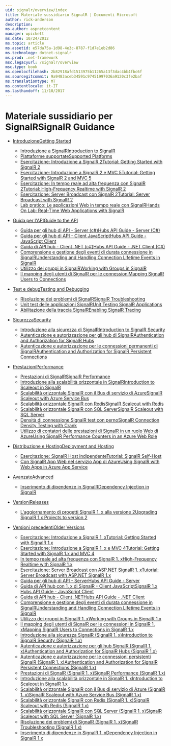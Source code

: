 ```yaml
---
uid: signalr/overview/index
title: Materiale sussidiario SignalR | Documenti Microsoft
author: rick-anderson
description: 
ms.author: aspnetcontent
manager: wpickett
ms.date: 10/24/2012
ms.topic: article
ms.assetid: e57da75a-1d98-4e3c-8787-f1d7e1eb2d86
ms.technology: dotnet-signalr
ms.prod: .net-framework
msc.legacyurl: /signalr/overview
msc.type: book
ms.openlocfilehash: 2b82918afd1513975b11265a13f3dac4bb4fbc6f
ms.sourcegitcommit: 9a9483aceb34591c97451997036a9120c3fe2baf
ms.translationtype: MT
ms.contentlocale: it-IT
ms.lasthandoff: 11/10/2017
---
```

<a name="signalr-guidance"></a><span data-ttu-id="4aae1-102">Materiale sussidiario per SignalR</span><span class="sxs-lookup"><span data-stu-id="4aae1-102">SignalR Guidance</span></span>
====================
- [<span data-ttu-id="4aae1-103">Introduzione</span><span class="sxs-lookup"><span data-stu-id="4aae1-103">Getting Started</span></span>](getting-started/index.md)

    - [<span data-ttu-id="4aae1-104">Introduzione a SignalR</span><span class="sxs-lookup"><span data-stu-id="4aae1-104">Introduction to SignalR</span></span>](getting-started/introduction-to-signalr.md)
    - [<span data-ttu-id="4aae1-105">Piattaforme supportate</span><span class="sxs-lookup"><span data-stu-id="4aae1-105">Supported Platforms</span></span>](getting-started/supported-platforms.md)
    - [<span data-ttu-id="4aae1-106">Esercitazione: Introduzione a SignalR 2</span><span class="sxs-lookup"><span data-stu-id="4aae1-106">Tutorial: Getting Started with SignalR 2</span></span>](getting-started/tutorial-getting-started-with-signalr.md)
    - [<span data-ttu-id="4aae1-107">Esercitazione: Introduzione a SignalR 2 e MVC 5</span><span class="sxs-lookup"><span data-stu-id="4aae1-107">Tutorial: Getting Started with SignalR 2 and MVC 5</span></span>](getting-started/tutorial-getting-started-with-signalr-and-mvc.md)
    - [<span data-ttu-id="4aae1-108">Esercitazione: In tempo reale ad alta frequenza con SignalR 2</span><span class="sxs-lookup"><span data-stu-id="4aae1-108">Tutorial: High-Frequency Realtime with SignalR 2</span></span>](getting-started/tutorial-high-frequency-realtime-with-signalr.md)
    - [<span data-ttu-id="4aae1-109">Esercitazione: Server Broadcast con SignalR 2</span><span class="sxs-lookup"><span data-stu-id="4aae1-109">Tutorial: Server Broadcast with SignalR 2</span></span>](getting-started/tutorial-server-broadcast-with-signalr.md)
    - [<span data-ttu-id="4aae1-110">Lab pratico: Le applicazioni Web in tempo reale con SignalR</span><span class="sxs-lookup"><span data-stu-id="4aae1-110">Hands On Lab: Real-Time Web Applications with SignalR</span></span>](getting-started/real-time-web-applications-with-signalr.md)
- [<span data-ttu-id="4aae1-111">Guida per l'API</span><span class="sxs-lookup"><span data-stu-id="4aae1-111">Guide to the API</span></span>](guide-to-the-api/index.md)

    - [<span data-ttu-id="4aae1-112">Guida per gli hub di API - Server (c#)</span><span class="sxs-lookup"><span data-stu-id="4aae1-112">Hubs API Guide - Server (C#)</span></span>](guide-to-the-api/hubs-api-guide-server.md)
    - [<span data-ttu-id="4aae1-113">Guida per gli hub di API - Client JavaScript</span><span class="sxs-lookup"><span data-stu-id="4aae1-113">Hubs API Guide - JavaScript Client</span></span>](guide-to-the-api/hubs-api-guide-javascript-client.md)
    - [<span data-ttu-id="4aae1-114">Guida di API hub - Client .NET (c#)</span><span class="sxs-lookup"><span data-stu-id="4aae1-114">Hubs API Guide - .NET Client (C#)</span></span>](guide-to-the-api/hubs-api-guide-net-client.md)
    - [<span data-ttu-id="4aae1-115">Comprensione e gestione degli eventi di durata connessione in SignalR</span><span class="sxs-lookup"><span data-stu-id="4aae1-115">Understanding and Handling Connection Lifetime Events in SignalR</span></span>](guide-to-the-api/handling-connection-lifetime-events.md)
    - [<span data-ttu-id="4aae1-116">Utilizzo dei gruppi in SignalR</span><span class="sxs-lookup"><span data-stu-id="4aae1-116">Working with Groups in SignalR</span></span>](guide-to-the-api/working-with-groups.md)
    - [<span data-ttu-id="4aae1-117">Il mapping degli utenti di SignalR per le connessioni</span><span class="sxs-lookup"><span data-stu-id="4aae1-117">Mapping SignalR Users to Connections</span></span>](guide-to-the-api/mapping-users-to-connections.md)
- [<span data-ttu-id="4aae1-118">Test e debug</span><span class="sxs-lookup"><span data-stu-id="4aae1-118">Testing and Debugging</span></span>](testing-and-debugging/index.md)

    - [<span data-ttu-id="4aae1-119">Risoluzione dei problemi di SignalR</span><span class="sxs-lookup"><span data-stu-id="4aae1-119">SignalR Troubleshooting</span></span>](testing-and-debugging/troubleshooting.md)
    - [<span data-ttu-id="4aae1-120">Unit test delle applicazioni SignalR</span><span class="sxs-lookup"><span data-stu-id="4aae1-120">Unit Testing SignalR Applications</span></span>](testing-and-debugging/unit-testing-signalr-applications.md)
    - [<span data-ttu-id="4aae1-121">Abilitazione della traccia SignalR</span><span class="sxs-lookup"><span data-stu-id="4aae1-121">Enabling SignalR Tracing</span></span>](testing-and-debugging/enabling-signalr-tracing.md)
- [<span data-ttu-id="4aae1-122">Sicurezza</span><span class="sxs-lookup"><span data-stu-id="4aae1-122">Security</span></span>](security/index.md)

    - [<span data-ttu-id="4aae1-123">Introduzione alla sicurezza di SignalR</span><span class="sxs-lookup"><span data-stu-id="4aae1-123">Introduction to SignalR Security</span></span>](security/introduction-to-security.md)
    - [<span data-ttu-id="4aae1-124">Autenticazione e autorizzazione per gli hub di SignalR</span><span class="sxs-lookup"><span data-stu-id="4aae1-124">Authentication and Authorization for SignalR Hubs</span></span>](security/hub-authorization.md)
    - [<span data-ttu-id="4aae1-125">Autenticazione e autorizzazione per le connessioni permanenti di SignalR</span><span class="sxs-lookup"><span data-stu-id="4aae1-125">Authentication and Authorization for SignalR Persistent Connections</span></span>](security/persistent-connection-authorization.md)
- [<span data-ttu-id="4aae1-126">Prestazioni</span><span class="sxs-lookup"><span data-stu-id="4aae1-126">Performance</span></span>](performance/index.md)

    - [<span data-ttu-id="4aae1-127">Prestazioni di SignalR</span><span class="sxs-lookup"><span data-stu-id="4aae1-127">SignalR Performance</span></span>](performance/signalr-performance.md)
    - [<span data-ttu-id="4aae1-128">Introduzione alla scalabilità orizzontale in SignalR</span><span class="sxs-lookup"><span data-stu-id="4aae1-128">Introduction to Scaleout in SignalR</span></span>](performance/scaleout-in-signalr.md)
    - [<span data-ttu-id="4aae1-129">Scalabilità orizzontale SignalR con il Bus di servizio di Azure</span><span class="sxs-lookup"><span data-stu-id="4aae1-129">SignalR Scaleout with Azure Service Bus</span></span>](performance/scaleout-with-windows-azure-service-bus.md)
    - [<span data-ttu-id="4aae1-130">Scalabilità orizzontale SignalR con Redis</span><span class="sxs-lookup"><span data-stu-id="4aae1-130">SignalR Scaleout with Redis</span></span>](performance/scaleout-with-redis.md)
    - [<span data-ttu-id="4aae1-131">Scalabilità orizzontale SignalR con SQL Server</span><span class="sxs-lookup"><span data-stu-id="4aae1-131">SignalR Scaleout with SQL Server</span></span>](performance/scaleout-with-sql-server.md)
    - [<span data-ttu-id="4aae1-132">Densità di connessione SignalR test con perno</span><span class="sxs-lookup"><span data-stu-id="4aae1-132">SignalR Connection Density Testing with Crank</span></span>](performance/signalr-connection-density-testing-with-crank.md)
    - [<span data-ttu-id="4aae1-133">Utilizzo di contatori delle prestazioni di SignalR in un ruolo Web di Azure</span><span class="sxs-lookup"><span data-stu-id="4aae1-133">Using SignalR Performance Counters in an Azure Web Role</span></span>](performance/using-signalr-performance-counters-in-an-azure-web-role.md)
- [<span data-ttu-id="4aae1-134">Distribuzione e Hosting</span><span class="sxs-lookup"><span data-stu-id="4aae1-134">Deployment and Hosting</span></span>](deployment/index.md)

    - [<span data-ttu-id="4aae1-135">Esercitazione: SignalR Host indipendente</span><span class="sxs-lookup"><span data-stu-id="4aae1-135">Tutorial: SignalR Self-Host</span></span>](deployment/tutorial-signalr-self-host.md)
    - [<span data-ttu-id="4aae1-136">Con SignalR App Web nel servizio App di Azure</span><span class="sxs-lookup"><span data-stu-id="4aae1-136">Using SignalR with Web Apps in Azure App Service</span></span>](deployment/using-signalr-with-azure-web-sites.md)
- [<span data-ttu-id="4aae1-137">Avanzate</span><span class="sxs-lookup"><span data-stu-id="4aae1-137">Advanced</span></span>](advanced/index.md)

    - [<span data-ttu-id="4aae1-138">Inserimento di dipendenze in SignalR</span><span class="sxs-lookup"><span data-stu-id="4aae1-138">Dependency Injection in SignalR</span></span>](advanced/dependency-injection.md)
- [<span data-ttu-id="4aae1-139">Versioni</span><span class="sxs-lookup"><span data-stu-id="4aae1-139">Releases</span></span>](releases/index.md)

    - [<span data-ttu-id="4aae1-140">L'aggiornamento di progetti SignalR 1. x alla versione 2</span><span class="sxs-lookup"><span data-stu-id="4aae1-140">Upgrading SignalR 1.x Projects to version 2</span></span>](releases/upgrading-signalr-1x-projects-to-20.md)
- [<span data-ttu-id="4aae1-141">Versioni precedenti</span><span class="sxs-lookup"><span data-stu-id="4aae1-141">Older Versions</span></span>](older-versions/index.md)

    - [<span data-ttu-id="4aae1-142">Esercitazione: Introduzione a SignalR 1. x</span><span class="sxs-lookup"><span data-stu-id="4aae1-142">Tutorial: Getting Started with SignalR 1.x</span></span>](older-versions/tutorial-getting-started-with-signalr.md)
    - [<span data-ttu-id="4aae1-143">Esercitazione: Introduzione a SignalR 1. x e MVC 4</span><span class="sxs-lookup"><span data-stu-id="4aae1-143">Tutorial: Getting Started with SignalR 1.x and MVC 4</span></span>](older-versions/tutorial-getting-started-with-signalr-and-mvc-4.md)
    - [<span data-ttu-id="4aae1-144">In tempo reale ad alta frequenza con SignalR 1. x</span><span class="sxs-lookup"><span data-stu-id="4aae1-144">High-Frequency Realtime with SignalR 1.x</span></span>](older-versions/tutorial-high-frequency-realtime-with-signalr.md)
    - [<span data-ttu-id="4aae1-145">Esercitazione: Server Broadcast con ASP.NET SignalR 1. x</span><span class="sxs-lookup"><span data-stu-id="4aae1-145">Tutorial: Server Broadcast with ASP.NET SignalR 1.x</span></span>](older-versions/tutorial-server-broadcast-with-aspnet-signalr.md)
    - [<span data-ttu-id="4aae1-146">Guida per gli hub di API - Server</span><span class="sxs-lookup"><span data-stu-id="4aae1-146">Hubs API Guide - Server</span></span>](older-versions/signalr-1x-hubs-api-guide-server.md)
    - [<span data-ttu-id="4aae1-147">Guida di API hub con 1. x di SignalR - Client JavaScript</span><span class="sxs-lookup"><span data-stu-id="4aae1-147">SignalR 1.x Hubs API Guide - JavaScript Client</span></span>](older-versions/signalr-1x-hubs-api-guide-javascript-client.md)
    - [<span data-ttu-id="4aae1-148">Guida di API hub - Client .NET</span><span class="sxs-lookup"><span data-stu-id="4aae1-148">Hubs API Guide - .NET Client</span></span>](older-versions/signalr-1x-hubs-api-guide-net-client.md)
    - [<span data-ttu-id="4aae1-149">Comprensione e gestione degli eventi di durata connessione in SignalR</span><span class="sxs-lookup"><span data-stu-id="4aae1-149">Understanding and Handling Connection Lifetime Events in SignalR</span></span>](older-versions/handling-connection-lifetime-events.md)
    - [<span data-ttu-id="4aae1-150">Utilizzo dei gruppi in SignalR 1. x</span><span class="sxs-lookup"><span data-stu-id="4aae1-150">Working with Groups in SignalR 1.x</span></span>](older-versions/working-with-groups.md)
    - [<span data-ttu-id="4aae1-151">Il mapping degli utenti di SignalR per le connessioni in SignalR 1. x</span><span class="sxs-lookup"><span data-stu-id="4aae1-151">Mapping SignalR Users to Connections in SignalR 1.x</span></span>](older-versions/mapping-users-to-connections.md)
    - [<span data-ttu-id="4aae1-152">Introduzione alla sicurezza SignalR (SignalR 1. x)</span><span class="sxs-lookup"><span data-stu-id="4aae1-152">Introduction to SignalR Security (SignalR 1.x)</span></span>](older-versions/introduction-to-security.md)
    - [<span data-ttu-id="4aae1-153">Autenticazione e autorizzazione per gli hub SignalR (SignalR 1. x)</span><span class="sxs-lookup"><span data-stu-id="4aae1-153">Authentication and Authorization for SignalR Hubs (SignalR 1.x)</span></span>](older-versions/hub-authorization.md)
    - [<span data-ttu-id="4aae1-154">Autenticazione e autorizzazione per le connessioni persistenti SignalR (SignalR 1. x)</span><span class="sxs-lookup"><span data-stu-id="4aae1-154">Authentication and Authorization for SignalR Persistent Connections (SignalR 1.x)</span></span>](older-versions/persistent-connection-authorization.md)
    - [<span data-ttu-id="4aae1-155">Prestazioni di SignalR (SignalR 1. x)</span><span class="sxs-lookup"><span data-stu-id="4aae1-155">SignalR Performance (SignalR 1.x)</span></span>](older-versions/signalr-performance.md)
    - [<span data-ttu-id="4aae1-156">Introduzione alla scalabilità orizzontale in SignalR 1. x</span><span class="sxs-lookup"><span data-stu-id="4aae1-156">Introduction to Scaleout in SignalR 1.x</span></span>](older-versions/scaleout-in-signalr.md)
    - [<span data-ttu-id="4aae1-157">Scalabilità orizzontale SignalR con il Bus di servizio di Azure (SignalR 1. x)</span><span class="sxs-lookup"><span data-stu-id="4aae1-157">SignalR Scaleout with Azure Service Bus (SignalR 1.x)</span></span>](older-versions/scaleout-with-windows-azure-service-bus.md)
    - [<span data-ttu-id="4aae1-158">Scalabilità orizzontale SignalR con Redis (SignalR 1. x)</span><span class="sxs-lookup"><span data-stu-id="4aae1-158">SignalR Scaleout with Redis (SignalR 1.x)</span></span>](older-versions/scaleout-with-redis.md)
    - [<span data-ttu-id="4aae1-159">Scalabilità orizzontale SignalR con SQL Server (SignalR 1. x)</span><span class="sxs-lookup"><span data-stu-id="4aae1-159">SignalR Scaleout with SQL Server (SignalR 1.x)</span></span>](older-versions/scaleout-with-sql-server.md)
    - [<span data-ttu-id="4aae1-160">Risoluzione dei problemi di SignalR (SignalR 1. x)</span><span class="sxs-lookup"><span data-stu-id="4aae1-160">SignalR Troubleshooting (SignalR 1.x)</span></span>](older-versions/troubleshooting.md)
    - [<span data-ttu-id="4aae1-161">Inserimento di dipendenze in SignalR 1. x</span><span class="sxs-lookup"><span data-stu-id="4aae1-161">Dependency Injection in SignalR 1.x</span></span>](older-versions/dependency-injection.md)
